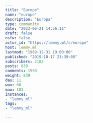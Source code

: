 ```yaml
---
title: "Europe" 
name: "europe"
description: "Europa"
type: community
date: "2023-06-21 14:56:11"
draft: false
nsfw: false
actor_id: "https://lemmy.ml/c/europe"
host: lemmy.ml
lastmod: "1969-12-31 19:00:00"
published: "2019-10-17 21:39:08"
subscribers: 2183
posts: 839
comments: 1598
weight: 839
dau: 11
wau: 60
mau: 103
instances:
- "lemmy_ml"
tags: 
- "lemmy_ml"

---
```

